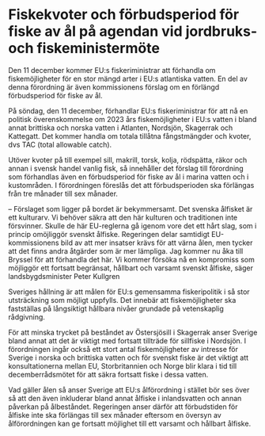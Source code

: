 # Fiskekvoter och förbudsperiod för fiske av ål på agendan vid jordbruks- och fiskeministermöte

Den 11 december kommer EU:s fiskeriministrar att förhandla om fiskemöjligheter för en stor mängd arter i EU:s atlantiska vatten. En del av denna förordning är även kommissionens förslag om en förlängd förbudsperiod för fiske av ål.

På söndag, den 11 december, förhandlar EU:s fiskeriministrar för att nå en politisk överenskommelse om 2023 års fiskemöjligheter i EU:s vatten i bland annat brittiska och norska vatten i Atlanten, Nordsjön, Skagerrak och Kattegatt. Det kommer handla om totala tillåtna fångstmängder och kvoter, dvs TAC (total allowable catch).

Utöver kvoter på till exempel sill, makrill, torsk, kolja, rödspätta, räkor och annan i svensk handel vanlig fisk, så innehåller det förslag till förordning som förhandlas även en förbudsperiod för fiske av ål i marina vatten och i kustområden. I förordningen föreslås det att förbudsperioden ska förlängas från tre månader till sex månader.

– Förslaget som ligger på bordet är bekymmersamt. Det svenska ålfisket är ett kulturarv. Vi behöver säkra att den här kulturen och traditionen inte försvinner. Skulle de här EU-reglerna gå igenom vore det ett hårt slag, som i princip omöjliggör svenskt ålfiske. Regeringen delar samtidigt EU-kommissionens bild av att mer insatser krävs för att värna ålen, men tycker att det finns andra åtgärder som är mer lämpliga. Jag kommer nu åka till Bryssel för att förhandla det här. Vi kommer försöka nå en kompromiss som möjliggör ett fortsatt begränsat, hållbart och varsamt svenskt ålfiske, säger landsbygdsminister Peter Kullgren

Sveriges hållning är att målen för EU:s gemensamma fiskeripolitik i så stor utsträckning som möjligt uppfylls. Det innebär att fiskemöjligheter ska fastställas på långsiktigt hållbara nivåer grundade på vetenskaplig rådgivning.

För att minska trycket på beståndet av Östersjösill i Skagerrak anser Sverige bland annat att det är viktigt med fortsatt tillträde för sillfiske i Nordsjön. I förordningen ingår också ett stort antal fiskemöjligheter av intresse för Sverige i norska och brittiska vatten och för svenskt fiske är det viktigt att konsultationerna mellan EU, Storbritannien och Norge blir klara i tid till decemberrådsmötet för att säkra fortsatt fiske i dessa vatten.

Vad gäller ålen så anser Sverige att EU:s ålförordning i stället bör ses över så att den även inkluderar bland annat ålfiske i inlandsvatten och annan påverkan på ålbeståndet. Regeringen anser därför att förbudstiden för ålfiske inte ska förlängas till sex månader eftersom en översyn av ålförordningen kan ge fortsatt möjlighet till ett varsamt och hållbart ålfiske.
